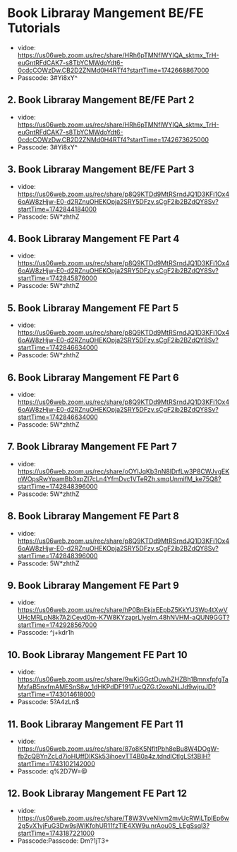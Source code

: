 # Book Libraray Mangement BE/FE Tutorials

* vidoe: <https://us06web.zoom.us/rec/share/HRh6pTMNfIWYIQA_sktmx_TrH-euGntRFdCAK7-s8TbYCMWdoYdt6-0cdcCOWzDw.CB2D2ZNMd0H4RTf4?startTime=1742668867000>
* Passcode: 3#Yi8xY^

## 2. Book Libraray Mangement BE/FE Part 2

* vidoe: <https://us06web.zoom.us/rec/share/HRh6pTMNfIWYIQA_sktmx_TrH-euGntRFdCAK7-s8TbYCMWdoYdt6-0cdcCOWzDw.CB2D2ZNMd0H4RTf4?startTime=1742673625000>
* Passcode: 3#Yi8xY^

## 3. Book Libraray Mangement BE/FE Part 3

* vidoe: <https://us06web.zoom.us/rec/share/p8Q9KTDd9MtRSrndJQ1D3KFi1Ox46oAW8zHjw-E0-d2RZnuOHEKOpja2SRY5DFzy.sCgF2ib2BZdQY8Sv?startTime=1742844184000>
* Passcode: 5W*zhthZ

## 4. Book Libraray Mangement FE Part 4

* vidoe: <https://us06web.zoom.us/rec/share/p8Q9KTDd9MtRSrndJQ1D3KFi1Ox46oAW8zHjw-E0-d2RZnuOHEKOpja2SRY5DFzy.sCgF2ib2BZdQY8Sv?startTime=1742845876000>
* Passcode: 5W*zhthZ

## 5. Book Libraray Mangement FE Part 5

* vidoe: <https://us06web.zoom.us/rec/share/p8Q9KTDd9MtRSrndJQ1D3KFi1Ox46oAW8zHjw-E0-d2RZnuOHEKOpja2SRY5DFzy.sCgF2ib2BZdQY8Sv?startTime=1742846634000>
* Passcode: 5W*zhthZ

## 6. Book Libraray Mangement FE Part 6

* vidoe: <https://us06web.zoom.us/rec/share/p8Q9KTDd9MtRSrndJQ1D3KFi1Ox46oAW8zHjw-E0-d2RZnuOHEKOpja2SRY5DFzy.sCgF2ib2BZdQY8Sv?startTime=1742846634000>
* Passcode: 5W*zhthZ

## 7. Book Libraray Mangement FE Part 7

* vidoe: <https://us06web.zoom.us/rec/share/oOYIJqKb3nN8lDrfLw3P8CWJvgEKnWOpsRwYpamBb3xpZI7cLn4YfmDvc1VTeRZh.smqUnmifM_ke75Q8?startTime=1742848396000>
* Passcode: 5W*zhthZ

## 8. Book Libraray Mangement FE Part 8

* vidoe: <https://us06web.zoom.us/rec/share/p8Q9KTDd9MtRSrndJQ1D3KFi1Ox46oAW8zHjw-E0-d2RZnuOHEKOpja2SRY5DFzy.sCgF2ib2BZdQY8Sv?startTime=1742848396000>
* Passcode: 5W*zhthZ

## 9. Book Libraray Mangement FE Part 9

* vidoe: <https://us06web.zoom.us/rec/share/hP0BnEkjxEEpbZ5KkYU3Wp4tXwVUHcMRLpN8k7A2iCevd0m-K7W8KYzaprLIyeIm.48hNVHM-aQUN9GGT?startTime=1742928567000>
* Passcode: ^j+kdr1h


## 10. Book Libraray Mangement FE Part 10

* vidoe: <https://us06web.zoom.us/rec/share/9wKiGGctDuwhZHZBh1BmnxfpfgTaMxfaB5nxfmAMESnS8w_1dHKPdDF1917ucQZG.t2oxqNLJd9wjruJD?startTime=1743014618000>
* Passcode:  5?A4zLn$

## 11. Book Libraray Mangement FE Part 11

* vidoe: <https://us06web.zoom.us/rec/share/87o8K5NfltPbh8eBu8W4DOgW-fb2cQBYnZcLd7ioHUffDIKSk53ihoevTT4B0a4z.tdndlCtlgLSf3BIH?startTime=1743102142000>
* Passcode: q%2D7W=@

## 12. Book Libraray Mangement FE Part 12

* vidoe: <https://us06web.zoom.us/rec/share/T8W3VveNlvm2mvUcRWjLTpIEp6w2g5vX1vjFuG3Dw9sjWlKfohUR11fzTlE4XW9u.nrAou0S_LEgSsql3?startTime=1743187221000>
* Passcode:Passcode: Dm?1jT3+